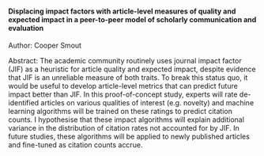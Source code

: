 #### Displacing impact factors with article-level measures of quality and expected impact in a peer-to-peer model of scholarly communication and evaluation

Author: Cooper Smout

Abstract: The academic community routinely uses journal impact factor (JIF) as a heuristic for article quality and expected impact, despite evidence that JIF is an unreliable measure of both traits. To break this status quo, it would be useful to develop article-level metrics that can predict future impact better than JIF. In this proof-of-concept study, experts will rate de-identified articles on various qualities of interest (e.g. novelty) and machine learning algorithms will be trained on these ratings to predict citation counts. I hypothesise that these impact algorithms will explain additional variance in the distribution of citation rates not accounted for by JIF. In future studies, these algorithms will be applied to newly published articles and fine-tuned as citation counts accrue.
